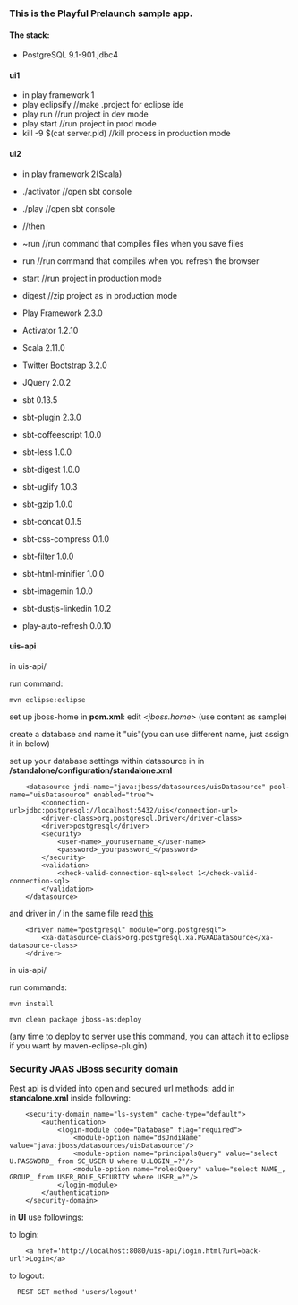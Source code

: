 ### This is the Playful Prelaunch sample app.

#### The stack:
- PostgreSQL 9.1-901.jdbc4

#### ui1
- in play framework 1
- play eclipsify //make .project for eclipse ide
- play run //run project in dev mode
- play start //run project in prod mode
- kill -9 $(cat server.pid) //kill process in production mode

#### ui2
- in play framework 2(Scala)
- ./activator //open sbt console
- ./play //open sbt console
- //then
- ~run //run command that compiles files when you save files
- run //run command that compiles when you refresh the browser
- start //run project in production mode
- digest //zip project as in production mode

- Play Framework 2.3.0
- Activator 1.2.10
- Scala 2.11.0
- Twitter Bootstrap 3.2.0
- JQuery 2.0.2
- sbt 0.13.5
- sbt-plugin 2.3.0
- sbt-coffeescript 1.0.0
- sbt-less 1.0.0
- sbt-digest 1.0.0
- sbt-uglify 1.0.3
- sbt-gzip 1.0.0
- sbt-concat 0.1.5
- sbt-css-compress 0.1.0
- sbt-filter 1.0.0
- sbt-html-minifier 1.0.0
- sbt-imagemin 1.0.0
- sbt-dustjs-linkedin 1.0.2
- play-auto-refresh 0.0.10


#### uis-api
in uis-api/

run command:

 `mvn eclipse:eclipse`

set up jboss-home in __pom.xml__:
edit _<jboss.home>_
(use content as sample)

create a database and name it "uis"(you can use different name, just assign it in _<connection-url>_ below)

set up your database settings within datasource in _<datasources>_ in ___<JBOSS-HOME>_/standalone/configuration/standalone.xml__
~~~~
    <datasource jndi-name="java:jboss/datasources/uisDatasource" pool-name="uisDatasource" enabled="true">
        <connection-url>jdbc:postgresql://localhost:5432/uis</connection-url>
        <driver-class>org.postgresql.Driver</driver-class>
        <driver>postgresql</driver>
        <security>
            <user-name>_yourusername_</user-name>
            <password>_yourpassword_</password>
        </security>
        <validation>
            <check-valid-connection-sql>select 1</check-valid-connection-sql>
        </validation>
    </datasource>
~~~~


and driver in _<datasources>/<drivers>_ in the same file read [ this ](https://developer.jboss.org/blogs/amartin-blog/2012/02/08/how-to-set-up-a-postgresql-jdbc-driver-on-jboss-7)

~~~~
    <driver name="postgresql" module="org.postgresql">
        <xa-datasource-class>org.postgresql.xa.PGXADataSource</xa-datasource-class>
    </driver>
~~~~

in uis-api/

run commands:

`mvn install`

`mvn clean package jboss-as:deploy`

(any time to deploy to server use this command, you can attach it to eclipse if you want by maven-eclipse-plugin)

### Security JAAS JBoss security domain
Rest api is divided into open and secured url methods:
add in __standalone.xml__ inside _<security-domains>_ following:
~~~~
    <security-domain name="ls-system" cache-type="default">
        <authentication>
            <login-module code="Database" flag="required">
                <module-option name="dsJndiName" value="java:jboss/datasources/uisDatasource"/>
                <module-option name="principalsQuery" value="select U.PASSWORD_ from SC_USER U where U.LOGIN_=?"/>
                <module-option name="rolesQuery" value="select NAME_, GROUP_ from USER_ROLE_SECURITY where USER_=?"/>
            </login-module>
        </authentication>
    </security-domain>
~~~~

in __UI__ use followings:
 
 to login:
~~~~
    <a href='http://localhost:8080/uis-api/login.html?url=back-url'>Login</a>
~~~~

 to logout:
~~~~
  REST GET method 'users/logout'
~~~~

